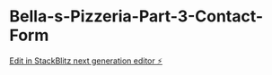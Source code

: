 # Bella-s-Pizzeria-Part-3-Contact-Form

[Edit in StackBlitz next generation editor ⚡️](https://stackblitz.com/~/github.com/teamsigmaschool/Bella-s-Pizzeria-Part-3-Contact-Form)